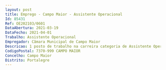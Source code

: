 ```yaml
--- 
layout: post
title: Emprego - Campo Maior - Assistente Operacional
Id: 85431
Ref: OE202103/0601
DataAbertura: 2021-03-19
DataFecho: 2021-04-01
Trabalho: Assistente Operacional
Empregador: Câmara Municipal de Campo Maior
Descricao: 1 posto de trabalho na carreira categoria de Assistente Operacional (Mecânico)   Deteta as avarias mecânicas  repara, afina, monta e desmonta os órgãos de viaturas ligeiras e pesadas a gasolina ou a diesel  executa outros trabalhos de mecânica geral  afina, ensaia e conduz em experiência as viaturas reparadas, e assegura a manutenção e o controlo de máquinas e motores.
CodigoPostal: 7370-999 CAMPO MAIOR
Concelho: Campo Maior
Distrito: Portalegre
--- 
```

